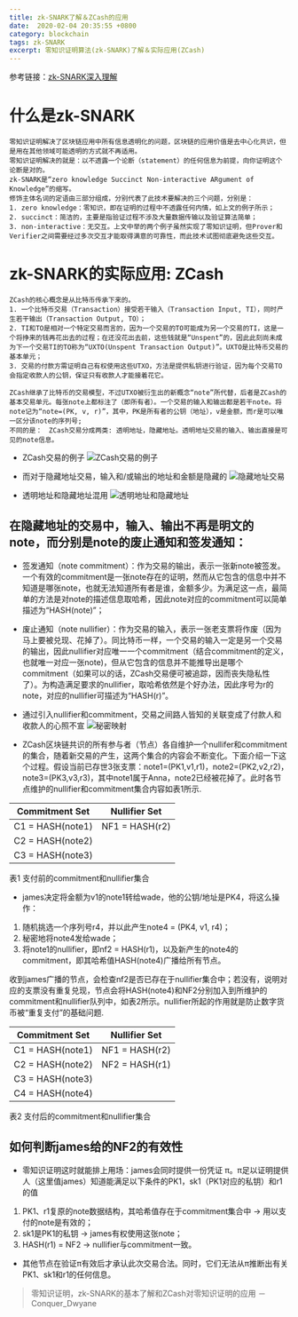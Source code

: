 ```yaml
---
title: zk-SNARK了解＆ZCash的应用
date:  2020-02-04 20:35:55 +0800
category: blockchain
tags: zk-SNARK
excerpt: 零知识证明算法(zk-SNARK)了解＆实际应用(ZCash)
---
```


参考链接：[zk-SNARK深入理解](https://www.jianshu.com/p/7b772e5cdaef?utm_source=oschina-app)

# 什么是zk-SNARK

    零知识证明解决了区块链应用中所有信息透明化的问题，区块链的应用价值是去中心化共识，但是用在其他领域可能透明的方式就不再适用。
    零知识证明解决的就是：以不透露一个论断（statement）的任何信息为前提，向你证明这个论断是对的。
    zk-SNARK是“zero knowledge Succinct Non-interactive ARgument of Knowledge”的缩写。
    修饰主体名词的定语由三部分组成，分别代表了此技术要解决的三个问题，分别是：
    1. zero knowledge：零知识，即在证明的过程中不透露任何内情，如上文的例子所示；
    2. succinct：简洁的，主要是指验证过程不涉及大量数据传输以及验证算法简单；
    3. non-interactive：无交互。上文中举的两个例子虽然实现了零知识证明，但Prover和Verifier之间需要经过多次交互才能取得满意的可靠性，而此技术试图彻底避免这些交互。

# zk-SNARK的实际应用: ZCash

    ZCash的核心概念是从比特币传承下来的。
    1. 一个比特币交易（Transaction）接受若干输入（Transaction Input, TI），同时产生若干输出（Transaction Output, TO）；
    2. TI和TO是相对一个特定交易而言的，因为一个交易的TO可能成为另一个交易的TI，这是一个将挣来的钱再花出去的过程；在还没花出去前，这些钱就是“Unspent”的，因此此刻尚未成为下一个交易TI的TO称为“UXTO(Unspent Transaction Output)”。UXTO是比特币交易的基本单元；
    3. 交易的付款方需证明自己有权使用这些UTXO，方法是提供私钥进行验证，因为每个交易TO会指定收款人的公钥，保证只有收款人才能接着花它。

    ZCash继承了比特币的交易模型，不过UTXO被衍生出的新概念“note”所代替，后者是ZCash的基本交易单元。每张note上都标注了（即所有者）。一个交易的输入和输出都是若干note。将note记为“note=(PK, v, r)”，其中，PK是所有者的公钥（地址），v是金额，而r是可以唯一区分该note的序列号;
    不同的是：　ZCash交易分成两类: 透明地址，隐藏地址。透明地址交易的输入、输出直接是可见的note信息。

+ ZCash交易的例子
![ZCash交易的例子](https://upload-images.jianshu.io/upload_images/8316824-8bce625002586459.png?imageMogr2/auto-orient/strip|imageView2/2/w/1167/format/webp)

+ 而对于隐藏地址交易，输入和/或输出的地址和金额是隐藏的
![隐藏地址交易](https://upload-images.jianshu.io/upload_images/8316824-f19d1f0509517990.png?imageMogr2/auto-orient/strip|imageView2/2/w/1158/format/webp)

+ 透明地址和隐藏地址混用
![透明地址和隐藏地址](https://upload-images.jianshu.io/upload_images/8316824-a68dc464a30ab12a.png?imageMogr2/auto-orient/strip|imageView2/2/w/1164/format/webp)

## 在隐藏地址的交易中，输入、输出不再是明文的note，而分别是note的废止通知和签发通知：

+ 签发通知（note commitment）：作为交易的输出，表示一张新note被签发。一个有效的commitment是一张note存在的证明，然而从它包含的信息中并不知道是哪张note，也就无法知道所有者是谁，金额多少。为满足这一点，最简单的方法是对note的描述信息取哈希，因此note对应的commitment可以简单描述为“HASH(note)”；

+ 废止通知（note nullifier）：作为交易的输入，表示一张老支票将作废（因为马上要被兑现、花掉了）。同比特币一样，一个交易的输入一定是另一个交易的输出，因此nullifier对应唯一一个commitment（结合commitment的定义，也就唯一对应一张note)，但从它包含的信息并不能推导出是哪个commitment（如果可以的话，ZCash交易便可被追踪，因而丧失隐私性了）。为构造满足要求的nullifier，取哈希依然是个好办法，因此序号为r的note，对应的nullifier可描述为“HASH(r)”。

+ 通过引入nullifier和commitment，交易之间路人皆知的关联变成了付款人和收款人的心照不宣
![秘密映射](https://upload-images.jianshu.io/upload_images/8316824-a8b02375d57a0c76.png?imageMogr2/auto-orient/strip|imageView2/2/w/507/format/webp)

+ ZCash区块链共识的所有参与者（节点）各自维护一个nullifer和commitment的集合，随着新交易的产生，这两个集合的内容会不断变化。下面介绍一下这个过程。假设当前已存世3张支票：note1=(PK1,v1,r1)，note2=(PK2,v2,r2)，note3=(PK3,v3,r3)，其中note1属于Anna，note2已经被花掉了。此时各节点维护的nullifier和commitment集合内容如表1所示.

|Commitment Set|Nullifier Set|
|:-:|:-:|
|C1 = HASH(note1)|NF1 = HASH(r2)|
|C2 = HASH(note2)||
|C3 = HASH(note3)||

表1 支付前的commitment和nullifier集合


+ james决定将金额为v1的note1转给wade，他的公钥/地址是PK4，将这么操作：
1. 随机挑选一个序列号r4，并以此产生note4 = (PK4, v1, r4)；
2. 秘密地将note4发给wade；
3. 将note1的nullifier，即nf2 = HASH(r1)，以及新产生的note4的commitment，即其哈希值HASH(note4)广播给所有节点。

收到james广播的节点，会检查nf2是否已存在于nullifier集合中；若没有，说明对应的支票没有重复兑现，节点会将HASH(note4)和NF2分别加入到所维护的commitment和nullifier队列中，如表2所示。nullifier所起的作用就是防止数字货币被“重复支付”的基础问题.

|Commitment Set|Nullifier Set|
|:-:|:-:|
|C1 = HASH(note1)|NF1 = HASH(r2)|
|C2 = HASH(note2)|NF2 = HASH(r1)|
|C3 = HASH(note3)||
|C4 = HASH(note4)||

表2 支付后的commitment和nullifier集合


## 如何判断james给的NF2的有效性

+ 零知识证明这时就能排上用场：james会同时提供一份凭证 π。π足以证明提供人（这里值james）知道能满足以下条件的PK1，sk1（PK1对应的私钥）和r1的值

1. PK1、r1复原的note数据结构，其哈希值存在于commitment集合中 → 用以支付的note是有效的；
2. sk1是PK1的私钥 → james有权使用这张note；
3. HASH(r1) = NF2 → nullifier与commitment一致。

+ 其他节点在验证π有效后才承认此次交易合法。同时，它们无法从π推断出有关PK1、sk1和r1的任何信息。

> 零知识证明，zk-SNARK的基本了解和ZCash对零知识证明的应用   －Conquer_Dwyane